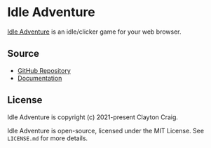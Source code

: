 # Idle Adventure
[Idle Adventure](elekester.github.io/IdleAdventure/) is an idle/clicker game for your web browser.

## Source
* [GitHub Repository](https://github.com/Elekester/IdleAdventure)
* [Documentation](https://elekester.github.io/IdleAdventure/docs/index.html)

## License

Idle Adventure is copyright (c) 2021-present Clayton Craig.

Idle Adventure is open-source, licensed under the MIT License. See ```LICENSE.md``` for more details.
